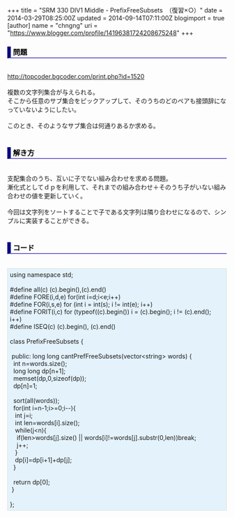 +++
title = "SRM 330 DIV1 Middle - PrefixFreeSubsets　（復習×○）"
date = 2014-03-29T08:25:00Z
updated = 2014-09-14T07:11:00Z
blogimport = true 
[author]
	name = "chngng"
	uri = "https://www.blogger.com/profile/14196381724208675248"
+++

<div dir="ltr" style="text-align: left;" trbidi="on"><h3 style="border-bottom: 2px solid slateblue; border-left: 8px solid navy; color: black; padding: 0px 0px 1px 5px;">問題 </h3><br /><a href="http://topcoder.bgcoder.com/print.php?id=1520" target="_blank">http://topcoder.bgcoder.com/print.php?id=1520</a><br /><br />複数の文字列集合が与えられる。<br />そこから任意のサブ集合をピックアップして、そのうちのどのペアも接頭辞になっていないようにしたい。<br /><br />このとき、そのようなサブ集合は何通りあるか求める。<br /><br /><h3 style="border-bottom: 2px solid slateblue; border-left: 8px solid navy; color: black; padding: 0px 0px 1px 5px;">解き方 </h3><br />支配集合のうち、互いに子でない組み合わせを求める問題。<br />漸化式としてｄｐを利用して、それまでの組み合わせ＋そのうち子がいない組み合わせの値を更新していく。<br /><br />今回は文字列をソートすることで子である文字列は隣り合わせになるので、シンプルに実装することができる。<br /><br /><h3 style="border-bottom: 2px solid slateblue; border-left: 8px solid navy; color: black; padding: 0px 0px 1px 5px;">コード </h3><br /><div style="background-color: #e3f2fb; border: 1px dotted #CCCCCC; padding: 5px;">using namespace std;<br /><br />#define all(c) (c).begin(),(c).end()<br />#define FORE(i,d,e) for(int i=d;i&lt;e;i++)<br />#define FOR(i,s,e) for (int i = int(s); i != int(e); i++)<br />#define FORIT(i,c) for (typeof((c).begin()) i = (c).begin(); i != (c).end(); i++)<br />#define ISEQ(c) (c).begin(), (c).end()<br /><br />class PrefixFreeSubsets {<br /><br /><span class="Apple-tab-span" style="white-space: pre;"> </span>public: long long cantPrefFreeSubsets(vector&lt;string&gt; words) {<br /><span class="Apple-tab-span" style="white-space: pre;">  </span>int n=words.size();<br /><span class="Apple-tab-span" style="white-space: pre;">  </span>long long dp[n+1];<br /><span class="Apple-tab-span" style="white-space: pre;">  </span>memset(dp,0,sizeof(dp));<br /><span class="Apple-tab-span" style="white-space: pre;">  </span>dp[n]=1;<br /><br /><span class="Apple-tab-span" style="white-space: pre;">  </span>sort(all(words));<br /><span class="Apple-tab-span" style="white-space: pre;">  </span>for(int i=n-1;i&gt;=0;i--){<br /><span class="Apple-tab-span" style="white-space: pre;">   </span>int j=i;<br /><span class="Apple-tab-span" style="white-space: pre;">   </span>int len=words[i].size();<br /><span class="Apple-tab-span" style="white-space: pre;">   </span>while(j&lt;n){<br /><span class="Apple-tab-span" style="white-space: pre;">    </span>if(len&gt;words[j].size() || words[i]!=words[j].substr(0,len))break;<br /><span class="Apple-tab-span" style="white-space: pre;">    </span>j++;<br /><span class="Apple-tab-span" style="white-space: pre;">   </span>}<br /><span class="Apple-tab-span" style="white-space: pre;">   </span>dp[i]=dp[i+1]+dp[j];<br /><span class="Apple-tab-span" style="white-space: pre;">  </span>}<br /><br /><span class="Apple-tab-span" style="white-space: pre;">  </span>return dp[0];<br /><span class="Apple-tab-span" style="white-space: pre;"> </span>}<br /><br />};</div></div>
